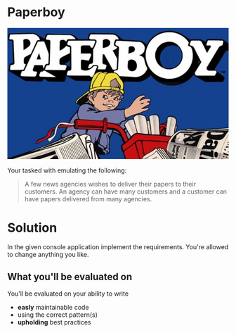 # Paperboy

![Paperboy](./images/paperboy.jpg)

Your tasked with emulating the following:

> A few news agencies wishes to deliver their papers to their customers.
> An agency can have many customers and a customer can have papers delivered from many agencies.

# Solution

In the given console application implement the requirements. You're allowed to change anything you like.

## What you'll be evaluated on

You'll be evaluated on your ability to write

- **easly** maintainable code
- using the correct pattern(s)
- **upholding** best practices
